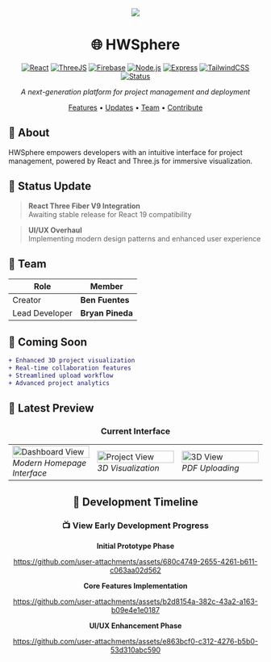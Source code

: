 <div align="center">


<img src ="https://github.com/user-attachments/assets/574353d5-e094-414e-83fe-a332f5a265a6"/>

# 🌐 HWSphere

[![React](https://img.shields.io/badge/React-19-blue?style=flat-square&logo=react)](https://reactjs.org/)
[![ThreeJS](https://img.shields.io/badge/Three.js-Latest-black?style=flat-square&logo=three.js)](https://threejs.org/)
[![Firebase](https://img.shields.io/badge/Firebase-Latest-orange?style=flat-square&logo=firebase)](https://firebase.google.com/)
[![Node.js](https://img.shields.io/badge/Node.js-Latest-green?style=flat-square&logo=node.js)](https://nodejs.org/)
[![Express](https://img.shields.io/badge/Express-Latest-lightgrey?style=flat-square&logo=express)](https://expressjs.com/)
[![TailwindCSS](https://img.shields.io/badge/TailwindCSS-Latest-38B2AC?style=flat-square&logo=tailwind-css)](https://tailwindcss.com/)
[![Status](https://img.shields.io/badge/Status-In%20Development-yellow?style=flat-square)]()


*A next-generation platform for project management and deployment*

[Features](#features) • [Updates](#updates) • [Team](#team) • [Contribute](#contribute)

</div>

## 🎯 About

HWSphere empowers developers with an intuitive interface for project management, powered by React and Three.js for immersive visualization.

## 🚀 Status Update

> **React Three Fiber V9 Integration**  
> Awaiting stable release for React 19 compatibility

> **UI/UX Overhaul**  
> Implementing modern design patterns and enhanced user experience

## 👥 Team

| Role | Member |
|------|--------|
| Creator | **Ben Fuentes** |
| Lead Developer | **Bryan Pineda** |

## 🔮 Coming Soon

```diff
+ Enhanced 3D project visualization
+ Real-time collaboration features
+ Streamlined upload workflow
+ Advanced project analytics
```
  


## 🎨 Latest Preview

<div align="center">

### Current Interface

<table>
<tr>
<td width="33%">
<img src="https://github.com/user-attachments/assets/847dc3d1-bd0e-4163-b15b-f189bcb8c7e0" alt="Dashboard View" width="100%"/>
<em>Modern Homepage Interface</em>
</td>
<td width="33%">
<img src="https://github.com/user-attachments/assets/dc0ff14f-e3c4-492e-a457-ed662924f0da" alt="Project View" width="100%"/>
<em>3D Visualization</em>
</td>
<td width="33%">
<img src="https://github.com/user-attachments/assets/0fb1c13c-3222-4b48-9340-b033fd2447ed" alt="3D View" width="100%"/>
<em>PDF Uploading</em>
</td>
</tr>
</table>

## 📅 Development Timeline

### 📺 View Early Development Progress


**Initial Prototype Phase**

https://github.com/user-attachments/assets/680c4749-2655-4261-b611-c063aa02d562



**Core Features Implementation**

https://github.com/user-attachments/assets/b2d8154a-382c-43a2-a163-b09e4e1e0187


**UI/UX Enhancement Phase**

https://github.com/user-attachments/assets/e863bcf0-c312-4276-b5b0-53d310abc590





</div>
